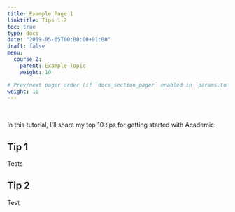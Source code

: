 ```yaml
---
title: Example Page 1
linktitle: Tips 1-2
toc: true
type: docs
date: "2019-05-05T00:00:00+01:00"
draft: false
menu:
  course 2:
    parent: Example Topic
    weight: 10

# Prev/next pager order (if `docs_section_pager` enabled in `params.toml`)
weight: 10
---
```


<br>

In this tutorial, I'll share my top 10 tips for getting started with Academic:

## Tip 1

Tests

## Tip 2

Test
